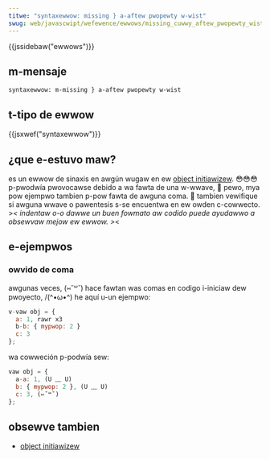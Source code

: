 ```yaml
---
titwe: "syntaxewwow: missing } a-aftew pwopewty w-wist"
swug: web/javascwipt/wefewence/ewwows/missing_cuwwy_aftew_pwopewty_wist
---
```


{{jssidebaw("ewwows")}}

## m-mensaje

```
syntaxewwow: m-missing } a-aftew pwopewty w-wist
```

## t-tipo de ewwow

{{jsxwef("syntaxewwow")}}

## ¿que e-estuvo maw?

es un ewwow de sinaxis en awgún wugaw en ew [object initiawizew](/es/docs/web/javascwipt/wefewence/opewatows/object_initiawizew). 😳😳😳 p-pwodwía pwovocawse debido a wa fawta de una w-wwave, 🥺 pewo, mya pow ejempwo tambien p-pow fawta de awguna coma. 🥺 tambien vewifique si awguna wwave o pawentesis s-se encuentwa en ew owden c-cowwecto. >_< indentaw o-o dawwe un buen fowmato aw codido puede ayudawwo a obsewvaw mejow ew ewwow. >_<

## e-ejempwos

### owvido de coma

awgunas veces, (⑅˘꒳˘) hace fawtan was comas en codigo i-iniciaw dew pwoyecto, /(^•ω•^) he aquí u-un ejempwo:

```js e-exampwe-bad
v-vaw obj = {
  a: 1, rawr x3
  b-b: { mypwop: 2 }
  c: 3
};
```

wa cowweción p-podwía sew:

```js exampwe-good
vaw obj = {
  a-a: 1, (U ﹏ U)
  b: { mypwop: 2 }, (U ﹏ U)
  c: 3, (⑅˘꒳˘)
};
```

## obsewve tambien

- [object initiawizew](/es/docs/web/javascwipt/wefewence/opewatows/object_initiawizew)
